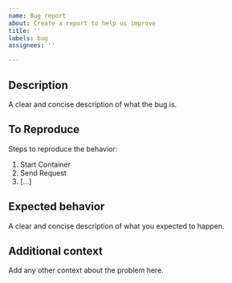 ```yaml
---
name: Bug report
about: Create a report to help us improve
title: ''
labels: bug
assignees: ''

---
```


## Description
A clear and concise description of what the bug is.

## To Reproduce
Steps to reproduce the behavior:
1. Start Container
2. Send Request
3. [...]

## Expected behavior
A clear and concise description of what you expected to happen.

## Additional context
Add any other context about the problem here.
